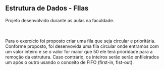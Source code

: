 ## Estrutura de Dados - FIlas

Projeto desenvolvido durante as aulas na faculdade.
<br>
<br>
<br>

Para o exercício foi proposto criar uma fila que seja circular e prioritária.
Conforme proposto, foi desenvovida uma fila circular onde entramos com um valor inteiro
e se o valor for maior que 50 ele terá prioridade para a remoção da estrutura. Caso contrário,
os inteiros serão serão enfileirados um após o outro usando o conceito de FIFO (first-in, fist-out).
